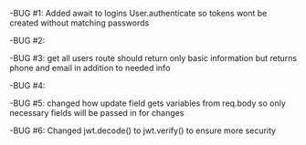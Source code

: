 -BUG #1: Added await to logins User.authenticate so tokens wont be created without matching passwords

-BUG #2: 

-BUG #3: get all users route should return only basic information but returns phone and email in addition to needed info 

-BUG #4: 

-BUG #5: changed how update field gets variables from req.body so only necessary fields will be passed in for changes

-BUG #6: Changed jwt.decode() to jwt.verify() to ensure more security